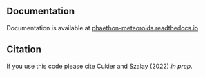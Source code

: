 
## Documentation
Documentation is available at [phaethon-meteoroids.readthedocs.io](https://phaethon-meteoroids.readthedocs.io/en/latest/)

## Citation
If you use this code please cite Cukier and Szalay (2022) *in prep*.